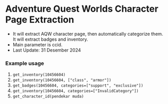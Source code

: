 # Adventure Quest Worlds Character Page Extraction
- It will extract AQW character page, then automatically categorize them. It will extract badges and inventory.
- Main parameter is ccid. 
- Last Update: 31 Desember 2024

### Example usage
1. `get_inventory(10456604)`
2. `get_inventory(10456604, ["class", "armor"])`
3. `get_badges(10456604, categories=["support", "exclusive"])`
4. `get_inventory(10456604, categories=["InvalidCategory"])`
5. `get_character_id(pendekar muda)`